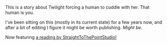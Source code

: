 This is a story about Twilight forcing a human to cuddle with her. That human is you.

I've been sitting on this (mostly in its current state) for a few years now, and after a bit of editing I figure it might be worth publishing. _Might be_.

Now featuring [a reading by StraightToThePointStudio!](https://www.youtube.com/watch?v=KrNFUPbZQmo)